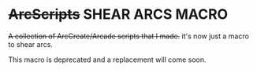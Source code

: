 # ~~ArcScripts~~ SHEAR ARCS MACRO
~~A collection of ArcCreate/Arcade scripts that I made.~~ it's now just a macro to shear arcs.

This macro is deprecated and a replacement will come soon.
